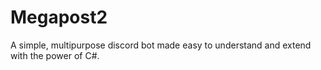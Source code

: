 # Megapost2
A simple, multipurpose discord bot made easy to understand and extend with the power of C#.
